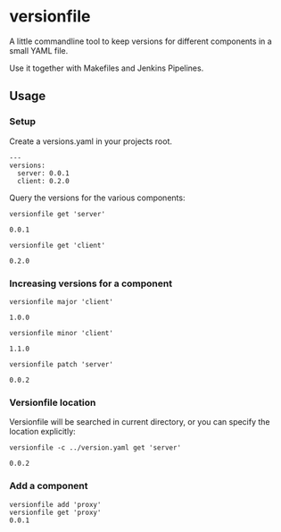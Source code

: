 # versionfile
A little commandline tool to keep versions for different components in a small YAML file.

Use it together with Makefiles and Jenkins Pipelines.

## Usage

### Setup

Create a versions.yaml in your projects root.
````
---
versions:
  server: 0.0.1
  client: 0.2.0
````

Query the versions for the various components:
````
versionfile get 'server'

0.0.1
````
````
versionfile get 'client'

0.2.0
````

### Increasing versions for a component

````
versionfile major 'client'

1.0.0
````
````
versionfile minor 'client'

1.1.0
````
````
versionfile patch 'server'

0.0.2
````

### Versionfile location

Versionfile will be searched in current directory, or you can specify the location explicitly: 
````
versionfile -c ../version.yaml get 'server'

0.0.2
````

### Add a component
````
versionfile add 'proxy'
versionfile get 'proxy'
0.0.1
````
